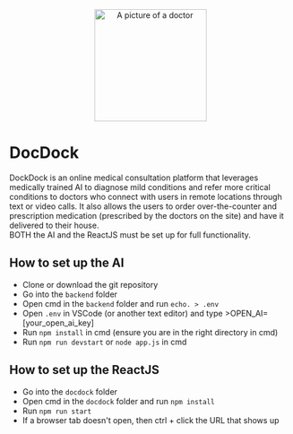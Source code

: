 <div align="center"><img src="https://attic.sh/vftg4nf4jbxgr35osmlbi6rh1ntx" alt="A picture of a doctor" width="200"/></div>

# DocDock
DockDock is an online medical consultation platform that leverages medically trained AI to diagnose mild conditions and refer more critical conditions to doctors who connect with users in remote locations through text or video calls.
It also allows the users to order over-the-counter and prescription medication (prescribed by the doctors on the site) and have it delivered to their house.  
BOTH the AI and the ReactJS must be set up for full functionality.

## How to set up the AI 
- Clone or download the git repository
- Go into the `backend` folder
- Open cmd in the `backend` folder and run `echo. > .env`
- Open `.env` in VSCode (or another text editor) and type >OPEN_AI=[your_open_ai_key]
- Run `npm install` in cmd (ensure you are in the right directory in cmd)
- Run `npm run devstart` or `node app.js` in cmd
## How to set up the ReactJS
- Go into the `docdock` folder
- Open cmd in the `docdock` folder and run `npm install`
- Run `npm run start`
- If a browser tab doesn't open, then ctrl + click the URL that shows up
